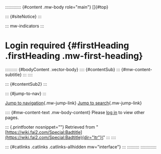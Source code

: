 ::::::::::::: {#content .mw-body role="main"}
[]{#top}

::: {#siteNotice}
:::

::: mw-indicators
:::

# Login required {#firstHeading .firstHeading .mw-first-heading}

:::::::::: {#bodyContent .vector-body}
:::: {#contentSub}
::: {#mw-content-subtitle}
:::
::::

::: {#contentSub2}
:::

::: {#jump-to-nav}
:::

[Jump to navigation](#mw-head){.mw-jump-link} [Jump to
search](#searchInput){.mw-jump-link}

:::: {#mw-content-text .mw-body-content}
Please [log
in](/index.php?title=Special:UserLogin&returnto=Main+Page&returntoquery=action%3Draw "Special:UserLogin")
to view other pages.

::: {.printfooter nosnippet=""}
Retrieved from
\"[https://wiki.fai2.com/Special:Badtitle](https://wiki.fai2.com/Special:Badtitle){dir="ltr"}\"
:::
::::

::: {#catlinks .catlinks .catlinks-allhidden mw="interface"}
:::
::::::::::
:::::::::::::
